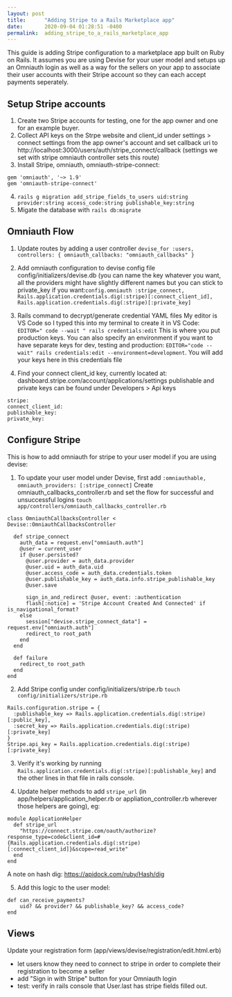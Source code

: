 ```yaml
---
layout: post
title:      "Adding Stripe to a Rails Marketplace app"
date:       2020-09-04 01:28:51 -0400
permalink:  adding_stripe_to_a_rails_marketplace_app
---
```


This guide is adding Stripe configuration to a marketplace app built on Ruby on Rails. It assumes you are using Devise for your user model and setups up an Omniauth login as well as a way for the sellers on your app to associate their user accounts with their Stripe account so they can each accept payments seperately.

## Setup Stripe accounts

1. Create two Stripe accounts for testing, one for the app owner and one for an example buyer. 
2. Collect API keys on the Strpe website and client_id under settings > connect settings from the app owner's account and set callback uri to http://localhost:3000/users/auth/stripe_connect/callback (settings we set with stripe omniauth controller sets this route)
3. Install Stripe, omniauth, omniauth-stripe-connect: 
```gem 'stripe'
gem 'omniauth', '~> 1.9'
gem 'omniauth-stripe-connect'
```
4. `rails g migration add_stripe_fields_to_users uid:string provider:string access_code:string publishable_key:string `
5. Migate the database with `rails db:migrate`

## Omniauth Flow

1. Update routes by adding a user controller 
`devise_for :users, controllers: { omniauth_callbacks: "omniauth_callbacks" }`
2. Add omniauth configuration to devise config file config/initializers/devise.db (you can name the key whatever you want, all the providers might have slightly different names but you can stick to private_key if you want:`config.omniauth :stripe_connect, Rails.application.credentials.dig(:stripe)[:connect_client_id], Rails.application.credentials.dig(:stripe)[:private_key]`
3. Rails command to decrypt/generate credential YAML files
My editor is VS Code so I typed this into my terminal to create it in VS Code:
`EDITOR=" code --wait " rails credentials:edit`
This is where you put production keys. You can also specify an environment if you want to have separate keys for dev, testing and production: `EDITOR="code --wait" rails credentials:edit --environment=development`. You will add your keys here in this credentials file

4.  Find your connect client_id key, currently located at: dashboard.stripe.com/account/applications/settings
publishable and private keys can be found under Developers > Api keys
```
stripe: 
connect_client_id: 
publishable_key: 
private_key:
 ```

## Configure Stripe

This is how to add omniauth for stripe to your user model if you are using devise:

1.  To update your user model under Devise, first add `:omniauthable, omniauth_providers: [:stripe_connect]`
Create omniauth_callbacks_controller.rb and set the flow for successful and unsuccessful logins
`touch app/controllers/omniauth_callbacks_controller.rb`

```
class OmniauthCallbacksController < Devise::OmniauthCallbacksController

  def stripe_connect
    auth_data = request.env["omniauth.auth"]
    @user = current_user
    if @user.persisted?
      @user.provider = auth_data.provider
      @user.uid = auth_data.uid
      @user.access_code = auth_data.credentials.token
      @user.publishable_key = auth_data.info.stripe_publishable_key
      @user.save

      sign_in_and_redirect @user, event: :authentication
      flash[:notice] = 'Stripe Account Created And Connected' if is_navigational_format?
    else
      session["devise.stripe_connect_data"] = request.env["omniauth.auth"]
      redirect_to root_path
    end
  end

  def failure
    redirect_to root_path
  end
end
```

2.  Add Stripe config under config/initializers/stripe.rb
`touch config/initializers/stripe.rb`

```
Rails.configuration.stripe = {
  :publishable_key => Rails.application.credentials.dig(:stripe)[:public_key],
  :secret_key => Rails.application.credentials.dig(:stripe)[:private_key]
}
Stripe.api_key = Rails.application.credentials.dig(:stripe)[:private_key]
```

3.  Verify it's working by running `Rails.application.credentials.dig(:stripe)[:publishable_key]` and the other lines in that file in rails console.

4.  Update helper methods to add `stripe_url` (in app/helpers/application_helper.rb or appliation_controller.rb wherever those helpers are going), eg:
```
module ApplicationHelper
  def stripe_url
    "https://connect.stripe.com/oauth/authorize?response_type=code&client_id=#{Rails.application.credentials.dig(:stripe)[:connect_client_id]}&scope=read_write"
  end
end
```

A note on hash dig: https://apidock.com/ruby/Hash/dig

5.  Add this logic to the user model:
```
def can_receive_payments?
    uid? && provider? && publishable_key? && access_code?
end
```
		

## Views
Update your registration form (app/views/devise/registration/edit.html.erb)

* let users know they need to connect to stripe in order to complete their registration to become a seller 
* add "Sign in with Stripe" button for your Omniauth login
* test: verify in rails console that User.last has stripe fields filled out.




		
		
	
		








